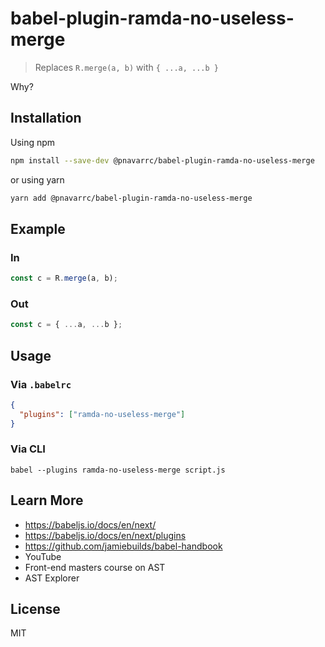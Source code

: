 # babel-plugin-ramda-no-useless-merge

> Replaces `R.merge(a, b)` with `{ ...a, ...b }`

Why?

## Installation

Using npm

```sh
npm install --save-dev @pnavarrc/babel-plugin-ramda-no-useless-merge
```

or using yarn

```sh
yarn add @pnavarrc/babel-plugin-ramda-no-useless-merge
```

## Example

### In

```js
const c = R.merge(a, b);
```

### Out

```js
const c = { ...a, ...b };
```

## Usage

### Via `.babelrc`

```json
{
  "plugins": ["ramda-no-useless-merge"]
}
```

### Via CLI

```shell
babel --plugins ramda-no-useless-merge script.js
```

## Learn More

- https://babeljs.io/docs/en/next/
- https://babeljs.io/docs/en/next/plugins
- https://github.com/jamiebuilds/babel-handbook
- YouTube
- Front-end masters course on AST
- AST Explorer

## License

MIT
